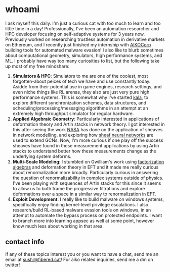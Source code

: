 # whoami
I ask myself this daily. I'm just a curious cat with too much to learn and too little time in a day! Professionally, I've been an automation researcher and HPC developer focusing on self-adaptive systems for 3 years now. Previously worked on researching trustless automation in derivative markets on Ethereum, and I recently just finished my internship with [AIKOCorp](https://aikocorp.ai/) building tools for automated malware evasion! I also like to blurb sometimes about computational geometry, simulators, high performance systems, and ML. I probably have way too many curiosities to list, but the following take up most of my free mindshare:

 1. **Simulators & HPC**: Simulators to me are one of the coolest, most forgotten-about peices of tech we have and use constantly today. Asidde from their potential use in game engines, research settings, and even niche things like RL arenas, they also are just very pure high performance systems. This is somewhat why I've started [kala](https://github.com/FiberedSkies/kala), to explore different synchronization schemes, data structures, and scheduling/processing/messaging algorithms in an attempt at an extremely high throughput simulator for regular hardware. 
 1. **Applied Algebraic Geometry**: Particularly interested in applications of deformation theory and Artin stacks in network theory. I got interested in this after seeing the work [NASA](https://ntrs.nasa.gov/api/citations/20220002277/downloads/AeroConf_2022___Sheaves_for_Routing_in_DTN%20--%202022-02-25.pdf) has done on the application of sheaves in network modelling, and exploring how [sheaf neural networks](https://arxiv.org/abs/2012.06333) are used to extend GCNs. Now, I'm more curious if one play off the success sheaves have found in these measurement applications by using Artin stacks to understand better how these measurements change as the underlying system deforms.
 2. **Multi-Scale Modeling**: I stumbled on Gwilliam's work using [factorization algebras](https://arxiv.org/abs/2310.06137) and deformation theory in EFT and it made me really curious about renormalization more broadly. Particularly curious in answering the question of renormalizability in complex systems outside of physics. I've been playing with sequences of Artin stacks for this since it seems to allow us to both frame the progressive filtrations and explore deformations over a space in a similar way to renormalization in EFT. 
 4. **Exploit Development**: I really like to build malware on windows systems, specifically enjoy finding kernel-level privilege escalations. I also research/build RL-based malware evasion tools on windows, in an attempt to automate the bypass process on protected endpoints. I want to branch more into learning appsec as well at some point, however know much less about working in that area.

## contact info

If any of these topics interest you or you want to have a chat, send me an email at [sushi@fibered.cat](mailto:sushi@fibered.cat)! For aiko related inquiries, send me a dm on twitter!
